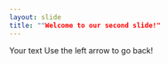 ```yaml
---
layout: slide
title: ""Welcome to our second slide!"
---
```

Your text
Use the left arrow to go back!
